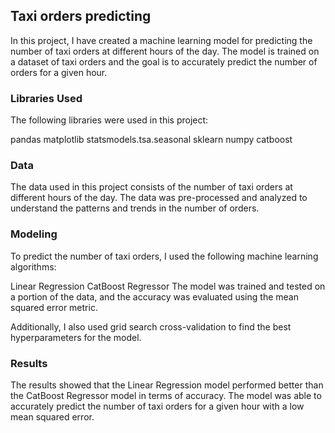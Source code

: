## Taxi orders predicting
In this project, I have created a machine learning model for predicting the number of taxi orders at different hours of the day. The model is trained on a dataset of taxi orders and the goal is to accurately predict the number of orders for a given hour.

### Libraries Used
The following libraries were used in this project:

pandas
matplotlib
statsmodels.tsa.seasonal
sklearn
numpy
catboost
### Data
The data used in this project consists of the number of taxi orders at different hours of the day. The data was pre-processed and analyzed to understand the patterns and trends in the number of orders.

### Modeling
To predict the number of taxi orders, I used the following machine learning algorithms:

Linear Regression
CatBoost Regressor
The model was trained and tested on a portion of the data, and the accuracy was evaluated using the mean squared error metric.

Additionally, I also used grid search cross-validation to find the best hyperparameters for the model.

### Results
The results showed that the Linear Regression model performed better than the CatBoost Regressor model in terms of accuracy. The model was able to accurately predict the number of taxi orders for a given hour with a low mean squared error.